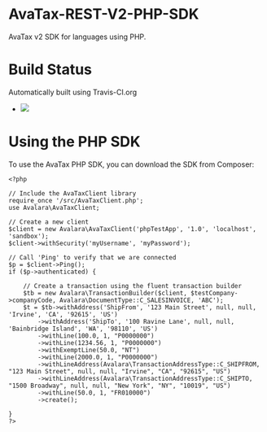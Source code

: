 # AvaTax-REST-V2-PHP-SDK
AvaTax v2 SDK for languages using PHP.

# Build Status

Automatically built using Travis-CI.org

* ![](https://api.travis-ci.org/avadev/AvaTax-REST-V2-PHP-SDK.svg?branch=master&style=plastic)

# Using the PHP SDK

To use the AvaTax PHP SDK, you can download the SDK from Composer:

```
<?php

// Include the AvaTaxClient library
require_once '/src/AvaTaxClient.php';
use Avalara\AvaTaxClient;

// Create a new client
$client = new Avalara\AvaTaxClient('phpTestApp', '1.0', 'localhost', 'sandbox');
$client->withSecurity('myUsername', 'myPassword');

// Call 'Ping' to verify that we are connected
$p = $client->Ping();
if ($p->authenticated) {

    // Create a transaction using the fluent transaction builder
    $tb = new Avalara\TransactionBuilder($client, $testCompany->companyCode, Avalara\DocumentType::C_SALESINVOICE, 'ABC');
    $t = $tb->withAddress('ShipFrom', '123 Main Street', null, null, 'Irvine', 'CA', '92615', 'US')
        ->withAddress('ShipTo', '100 Ravine Lane', null, null, 'Bainbridge Island', 'WA', '98110', 'US')
        ->withLine(100.0, 1, "P0000000")
        ->withLine(1234.56, 1, "P0000000")
        ->withExemptLine(50.0, "NT")
        ->withLine(2000.0, 1, "P0000000")
        ->withLineAddress(Avalara\TransactionAddressType::C_SHIPFROM, "123 Main Street", null, null, "Irvine", "CA", "92615", "US")
        ->withLineAddress(Avalara\TransactionAddressType::C_SHIPTO, "1500 Broadway", null, null, "New York", "NY", "10019", "US")
        ->withLine(50.0, 1, "FR010000")
        ->create();

}
?>
```
